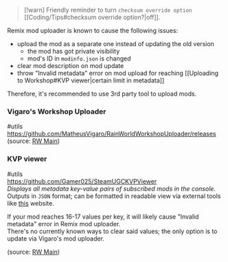 > [!warn] Friendly reminder to turn `checksum override option` [[Coding/Tips#checksum override option?|off]].  

Remix mod uploader is known to cause the following issues:
- upload the mod as a separate one instead of updating the old version
	- the mod has got private visibility
	- mod's ID in `modinfo.json` is changed
- clear mod description on mod update
- throw "Invalid metadata" error on mod upload for reaching [[Uploading to Workshop#KVP viewer|certain limit in metadata]]

Therefore, it's recommended to use 3rd party tool to upload mods.
### Vigaro's Workshop Uploader
#utils  
https://github.com/MatheusVigaro/RainWorldWorkshopUploader/releases  
(source: [RW Main](https://discord.com/channels/291184728944410624/838185248981385256/1080334872364732526))

### KVP viewer
#utils  
https://github.com/Gamer025/SteamUGCKVPViewer   
*Displays all metadata key-value pairs of subscribed mods in the console.*  
Outputs in `JSON` format; can be formatted in readable view via external tools like [this](https://jsonviewer.stack.hu/) website.  

If your mod reaches 16-17 values per key, it will likely cause "Invalid metadata" error in Remix mod uploader.  
There's no currently known ways to clear said values; the only option is to update via Vigaro's mod uploader.

(source: [RW Main](https://discord.com/channels/291184728944410624/838185248981385256/1147616659624964148))  
